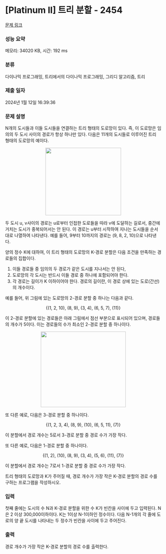# [Platinum II] 트리 분할 - 2454 

[문제 링크](https://www.acmicpc.net/problem/2454) 

### 성능 요약

메모리: 34020 KB, 시간: 192 ms

### 분류

다이나믹 프로그래밍, 트리에서의 다이나믹 프로그래밍, 그리디 알고리즘, 트리

### 제출 일자

2024년 1월 12일 16:39:36

### 문제 설명

<p>N개의 도시들과 이들 도시들을 연결하는 트리 형태의 도로망이 있다. 즉, 이 도로망은 임의의 두 도시 사이의 경로가 항상 하나만 있다. 다음은 11개의 도시들로 이루어진 트리 형태의 도로망의 예이다.</p>

<p style="text-align: center;"><img alt="" src="https://upload.acmicpc.net/e2a124f3-76aa-4835-ace4-6ec941508620/-/preview/" style="width: 244px; height: 218px;"></p>

<p>두 도시 u, v사이의 경로는 u로부터 인접한 도로들을 따라 v에 도달하는 길로서, 중간에 거치는 도시가 중복되어서는 안 된다. 이 경로는 u부터 시작하여 지나는 도시들을 순서대로 나열하여 나타낸다. 예를 들어, 9부터 10까지의 경로는 (9, 8, 2, 10)으로 나타낸다.</p>

<p>양의 정수 K에 대하여, 이 트리 형태의 도로망의 K-경로 분할은 다음 조건을 만족하는 경로들의 집합이다. </p>

<ol>
	<li>이들 경로들 중 임의의 두 경로가 같은 도시를 지나서는 안 된다,</li>
	<li>도로망의 각 도시는 반드시 이들 경로 중 하나에 포함되어야 한다. </li>
	<li>각 경로는 길이가 K 이하이어야 한다. 경로의 길이란, 이 경로 상에 있는 도로(간선)의 개수이다.</li>
</ol>

<p>예를 들어, 위 그림에 있는 도로망의 2-경로 분할 중 하나는 다음과 같다.</p>

<p style="text-align: center;">{(1, 2, 10), (8, 9), (3, 4), (6, 5, 7), (11)}</p>

<p>이 2-경로 분할에 있는 경로들은 아래 그림에서 점선 부분으로 표시되어 있으며,  경로들의 개수가 5이다. 이는 경로들의 수가 최소인 2-경로 분할 중 하나이다. </p>

<p style="text-align: center;"><img alt="" src="https://upload.acmicpc.net/594e1072-23e4-4da9-b0f2-ded7729209b8/-/preview/" style="width: 274px; height: 244px;"></p>

<p>또 다른 예로, 다음은 3-경로 분할 중 하나이다.</p>

<p style="text-align: center;">{(1, 2, 3, 4), (8, 9), (10), (6, 5, 11), (7)}</p>

<p>이 분할에서 경로 개수는 5로서 3-경로 분할 중 경로 수가 가장 작다. </p>

<p>또 다른 예로, 다음은 1-경로 분할 중 하나이다.</p>

<p style="text-align: center;">{(1, 2), (10), (8, 9), (3, 4), (5, 6), (11), (7)}</p>

<p>이 분할에서 경로 개수는 7로서 1-경로 분할 중 경로 수가 가장 작다. </p>

<p>트리 형태의 도로망과 K가 주어질 때, 경로 개수가 가장 작은 K-경로 분할의 경로 수를 구하는 프로그램을 작성하시오.</p>

### 입력 

 <p>첫째 줄에는 도시의 수 N과 K-경로 분할을 위한 수 K가 빈칸을 사이에 두고 입력된다. N은 2 이상 300,000이하이다. K는  1이상 N-1이하인 정수이다. 다음 N-1개의 각 줄에 도로의 양 끝 도시를 나타내는 두 정수가 빈칸을 사이에 두고 주어진다.</p>

### 출력 

 <p>경로 개수가 가장 작은 K-경로 분할의 경로 수를 출력한다. </p>

